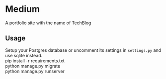 ﻿# Medium
A portfolio site with the name of TechBlog

## Usage
Setup your Postgres database or uncomment its settings in `settings.py` and use sqlite instead.\
pip install -r requirements.txt\
python manage.py migrate\
python manage.py runserver
